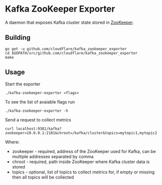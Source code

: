 # Kafka ZooKeeper Exporter

A daemon that exposes Kafka cluster state stored in [ZooKeeper](https://kafka.apache.org/documentation/#zk).

## Building

    go get -u github.com/cloudflare/kafka_zookeeper_exporter
    cd $GOPATH/src/github.com/cloudflare/kafka_zookeeper_exporter
    make

## Usage

Start the exporter

    ./kafka-zookeeper-exporter <flags>

To see the list of avaiable flags run

    ./kafka-zookeeper-exporter -h

Send a request to collect metrics

    curl localhost:9381/kafka?zookeeper=10.0.0.1:2181&chroot=/kafka/cluster&topics=mytopic1,mytopic2

Where:

* zookeeper - required, address of the ZooKeeper used for Kafka, can be multiple addresses separated by comma
* chroot - required, path inside ZooKeeper where Kafka cluster data is stored
* topics - optional, list of topics to collect metrics for, if empty or missing then all topics will be collected
